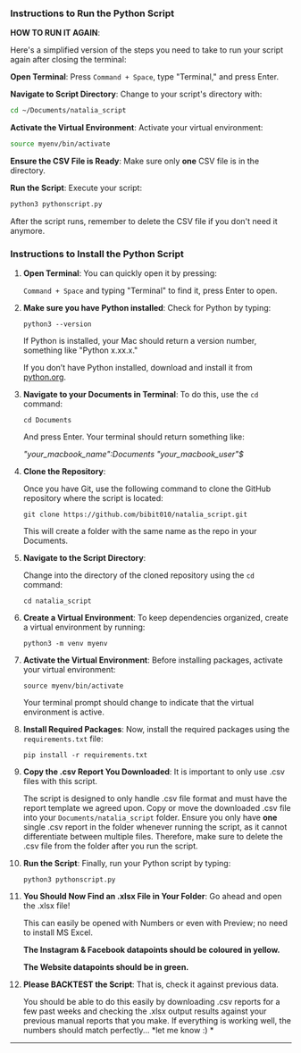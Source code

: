 
### Instructions to Run the Python Script

**HOW TO RUN IT AGAIN**: 

Here's a simplified version of the steps you need to take to run your script again after closing the terminal:

**Open Terminal**: Press `Command + Space`, type "Terminal," and press Enter.

**Navigate to Script Directory**: Change to your script's directory with:
   ```bash
   cd ~/Documents/natalia_script
   ```

**Activate the Virtual Environment**: Activate your virtual environment:
   ```bash
   source myenv/bin/activate
   ```

**Ensure the CSV File is Ready**: Make sure only **one** CSV file is in the directory.

**Run the Script**: Execute your script:
   ```bash
   python3 pythonscript.py
   ```

After the script runs, remember to delete the CSV file if you don't need it anymore.


### Instructions to Install the Python Script

1. **Open Terminal**: You can quickly open it by pressing:

   `Command + Space` and typing "Terminal" to find it, press Enter to open.

2. **Make sure you have Python installed**: Check for Python by typing:

   ```
   python3 --version
   ```

   If Python is installed, your Mac should return a version number, something like "Python x.xx.x." 

   If you don’t have Python installed, download and install it from [python.org](https://www.python.org/downloads/).

3. **Navigate to your Documents in Terminal**: To do this, use the `cd` command:

   ```
   cd Documents
   ```

   And press Enter. Your terminal should return something like: 

   *"your_macbook_name":Documents "your_macbook_user"$*

4. **Clone the Repository**: 

   Once you have Git, use the following command to clone the GitHub repository where the script is located:

   ```
   git clone https://github.com/bibit010/natalia_script.git
   ```

   This will create a folder with the same name as the repo in your Documents.

5. **Navigate to the Script Directory**: 

   Change into the directory of the cloned repository using the `cd` command:

   ```
   cd natalia_script
   ```

6. **Create a Virtual Environment**: To keep dependencies organized, create a virtual environment by running:

   ```
   python3 -m venv myenv
   ```


7. **Activate the Virtual Environment**: Before installing packages, activate your virtual environment:

   ```
   source myenv/bin/activate
   ```

   Your terminal prompt should change to indicate that the virtual environment is active.

8. **Install Required Packages**: Now, install the required packages using the `requirements.txt` file:

   ```
   pip install -r requirements.txt
   ```

9. **Copy the .csv Report You Downloaded**: It is important to only use .csv files with this script. 

    The script is designed to only handle .csv file format and must have the report template we agreed upon. Copy or move the downloaded .csv file into your `Documents/natalia_script` folder. Ensure you only have **one** single .csv report in the folder whenever running the script, as it cannot differentiate between multiple files. Therefore, make sure to delete the .csv file from the folder after you run the script. 

10. **Run the Script**: Finally, run your Python script by typing:

    ```
    python3 pythonscript.py
    ```

11. **You Should Now Find an .xlsx File in Your Folder**: Go ahead and open the .xlsx file!  

    This can easily be opened with Numbers or even with Preview; no need to install MS Excel. 

    **The Instagram & Facebook datapoints should be coloured in yellow.**

    **The Website datapoints should be in green.**

12. **Please BACKTEST the Script**: That is, check it against previous data.


    You should be able to do this easily by downloading .csv reports for a few past weeks and checking the .xlsx output results against your previous manual reports that you make. 
    If everything is working well, the numbers should match perfectly... *let me know :) *


___